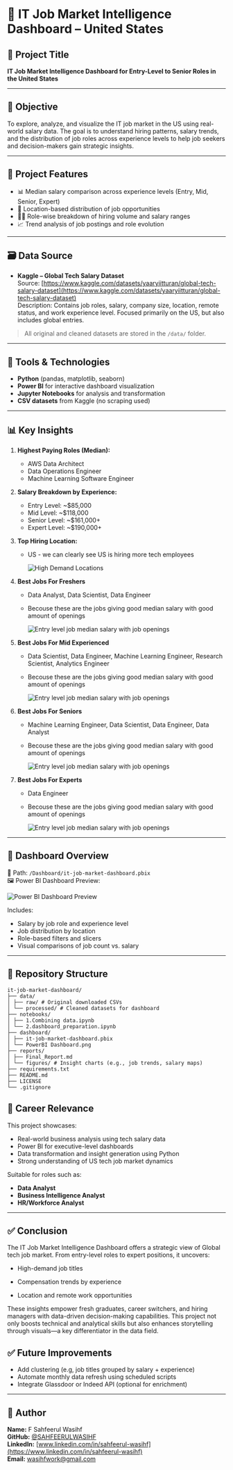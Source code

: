 # 🧠 IT Job Market Intelligence Dashboard – United States

## 📌 Project Title
**IT Job Market Intelligence Dashboard for Entry-Level to Senior Roles in the United States**

---

## 🎯 Objective

To explore, analyze, and visualize the IT job market in the US using real-world salary data. The goal is to understand hiring patterns, salary trends, and the distribution of job roles across experience levels to help job seekers and decision-makers gain strategic insights.

---

## 🧩 Project Features

- 📊 Median salary comparison across experience levels (Entry, Mid, Senior, Expert)
- 📍 Location-based distribution of job opportunities
- 🧑‍💼 Role-wise breakdown of hiring volume and salary ranges
- 📈 Trend analysis of job postings and role evolution

---

## 🗃️ Data Source

- **Kaggle – Global Tech Salary Dataset**  
  Source: [https://www.kaggle.com/datasets/yaaryiitturan/global-tech-salary-dataset](https://www.kaggle.com/datasets/yaaryiitturan/global-tech-salary-dataset)  
  Description: Contains job roles, salary, company size, location, remote status, and work experience level. Focused primarily on the US, but also includes global entries.

> All original and cleaned datasets are stored in the `/data/` folder.

---

## 🧰 Tools & Technologies

- **Python** (pandas, matplotlib, seaborn)
- **Power BI** for interactive dashboard visualization
- **Jupyter Notebooks** for analysis and transformation
- **CSV datasets** from Kaggle (no scraping used)

---

## 📊 Key Insights

1. **Highest Paying Roles (Median):**
   - AWS Data Architect
   - Data Operations Engineer
   - Machine Learning Software Engineer

2. **Salary Breakdown by Experience:**
   - Entry Level: ~$85,000
   - Mid Level: ~$118,000
   - Senior Level: ~$161,000+
   - Expert Level: ~$190,000+

3. **Top Hiring Location:**
   - US - we can clearly see US is hiring more tech employees
  
     
     ![High Demand Locations](figures/job%20location.png)

4. **Best Jobs For Freshers**

   - Data Analyst, Data Scientist, Data Engineer
   - Becouse these are the jobs giving good median salary with good amount of openings

     ![Entry level job median salary with job openings](figures/Entry%20level%20job%20median%20salary%20with%20job%20openings.png)
     
5. **Best Jobs For Mid Experienced**

   - Data Scientist, Data Engineer, Machine Learning Engineer, Research Scientist, Analytics Engineer
   - Becouse these are the jobs giving good median salary with good amount of openings

     ![Entry level job median salary with job openings](figures/Mid%20level%20job%20median%20salary%20with%20job%20openings.png)
     
6. **Best Jobs For Seniors**

   - Machine Learning Engineer, Data Scientist, Data Engineer, Data Analyst
   - Becouse these are the jobs giving good median salary with good amount of openings

     ![Entry level job median salary with job openings](figures/Senior%20level%20job%20median%20salary%20with%20job%20openings.png)
     
7. **Best Jobs For Experts**

   - Data Engineer
   - Becouse these are the jobs giving good median salary with good amount of openings

     ![Entry level job median salary with job openings](figures/Expert%20level%20job%20median%20salary%20with%20job%20openings.png)


---

## 📌 Dashboard Overview

📁 Path: `/Dashboard/it-job-market-dashboard.pbix`  
🖼️ Power BI Dashboard Preview:

![Power BI Dashboard Preview](../Dashboard/PowerBI%20Dashboard.png)

Includes:
- Salary by job role and experience level
- Job distribution by location
- Role-based filters and slicers
- Visual comparisons of job count vs. salary

---

## 📁 Repository Structure

```
it-job-market-dashboard/
├── data/
│ ├── raw/ # Original downloaded CSVs
│ └── processed/ # Cleaned datasets for dashboard
├── notebooks/
│ ├── 1.Combining data.ipynb
│ └── 2.dashboard_preparation.ipynb
├── dashboard/
│ ├── it-job-market-dashboard.pbix
│ └── PowerBI Dashboard.png
├── reports/
│ ├── Final_Report.md
│ └── figures/ # Insight charts (e.g., job trends, salary maps)
├── requirements.txt
├── README.md
├── LICENSE
└── .gitignore
```

## 💼 Career Relevance

This project showcases:
- Real-world business analysis using tech salary data
- Power BI for executive-level dashboards
- Data transformation and insight generation using Python
- Strong understanding of US tech job market dynamics

Suitable for roles such as:
- **Data Analyst**
- **Business Intelligence Analyst**
- **HR/Workforce Analyst**

---

## ✅ Conclusion

The IT Job Market Intelligence Dashboard offers a strategic view of Global tech job market. From entry-level roles to expert positions, it uncovers:

- High-demand job titles

- Compensation trends by experience

- Location and remote work opportunities

These insights empower fresh graduates, career switchers, and hiring managers with data-driven decision-making capabilities. This project not only boosts technical and analytical skills but also enhances storytelling through visuals—a key differentiator in the data field.

## ✅ Future Improvements

- Add clustering (e.g, job titles grouped by salary + experience)
- Automate monthly data refresh using scheduled scripts
- Integrate Glassdoor or Indeed API (optional for enrichment)

---

## 👤 Author

**Name:** F Sahfeerul Wasihf  
**GitHub:** [@SAHFEERULWASIHF](https://github.com/SAHFEERULWASIHF)  
**LinkedIn:** [www.linkedin.com/in/sahfeerul-wasihf](https://www.linkedin.com/in/sahfeerul-wasihf)  
**Email:** wasihfwork@gmail.com

